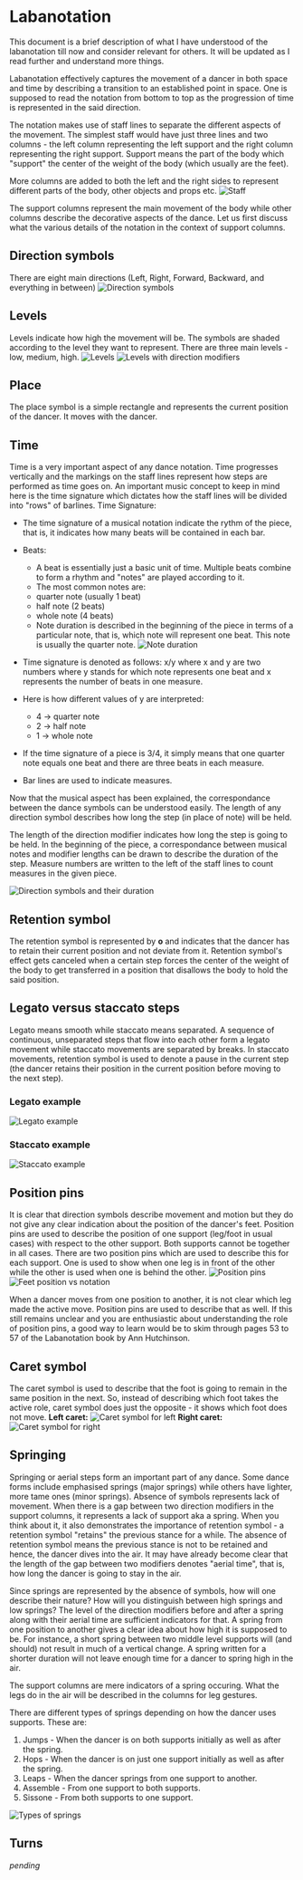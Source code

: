 # Labanotation

This document is a brief description of what I have understood of the labanotation till now and consider relevant for others. It will be updated as I read further and understand more things.

Labanotation effectively captures the movement of a dancer in both space and time by describing a transition to an established point in space. One is supposed to read the notation from bottom to top as the progression of time is represented in the said direction.

The notation makes use of staff lines to separate the different aspects of the movement. The simplest staff would have just three lines and two columns - the left column representing the left support and the right column representing the right support. Support means the part of the body which "support" the center of the weight of the body (which usually are the feet).

More columns are added to both the left and the right sides to represent different parts of the body, other objects and props etc.
![Staff](https://raw.githubusercontent.com/rusimody/Laban-tk/pucsd_laban_project/docs/img/staff.png)

The support columns represent the main movement of the body while other columns describe the decorative aspects of the dance. Let us first discuss what the various details of the notation in the context of support columns.

## Direction symbols
There are eight main directions (Left, Right, Forward, Backward, and everything in between)
![Direction symbols](https://raw.githubusercontent.com/rusimody/Laban-tk/pucsd_laban_project/docs/img/direction_modifiers.png)

## Levels
Levels indicate how high the movement will be. The symbols are shaded according to the level they want to represent. There are three main levels - low, medium, high.
![Levels](https://raw.githubusercontent.com/rusimody/Laban-tk/pucsd_laban_project/docs/img/levels.png)
![Levels with direction modifiers](https://github.com/rusimody/Laban-tk/blob/pucsd_laban_project/docs/img/levels2.png?raw=true)

## Place
The place symbol is a simple rectangle and represents the current position of the dancer. It moves with the dancer.

## Time
Time is a very important aspect of any dance notation. Time progresses vertically and the markings on the staff lines represent how steps are performed as time goes on.
An important music concept to keep in mind here is the time signature which dictates how the staff lines will be divided into "rows" of barlines.
Time Signature:
- The time signature of a musical notation indicate the rythm of the piece, that is, it indicates how many beats will be contained in each bar.
- Beats:
  - A beat is essentially just a basic unit of time. Multiple beats combine to form a rhythm and "notes" are played according to it.
  - The most common notes are:
   - quarter note (usually 1 beat)
   - half note (2 beats)
   - whole note (4 beats)
  - Note duration is described in the beginning of the piece in terms of a particular note, that is, which note will represent one beat. This note is usually the quarter note.
![Note duration](https://github.com/rusimody/Laban-tk/blob/pucsd_laban_project/docs/img/note_duration.jpg?raw=true)
- Time signature is denoted as follows: x/y where x and y are two numbers where y stands for which note represents one beat and x represents the number of beats in one measure.
- Here is how different values of y are interpreted:
  - 4 -> quarter note
  - 2 -> half note
  - 1 -> whole note
- If the time signature of a piece is 3/4, it simply means that one quarter note equals one beat and there are three beats in each measure.

- Bar lines are used to indicate measures.

Now that the musical aspect has been explained, the correspondance between the dance symbols can be understood easily. The length of any direction symbol describes how long the step (in place of note) will be held.

The length of the direction modifier indicates how long the step is going to be held. In the beginning of the piece, a correspondance between musical notes and modifier lengths can be drawn to describe the duration of the step.
Measure numbers are written to the left of the staff lines to count measures in the given piece.

![Direction symbols and their duration](https://github.com/rusimody/Laban-tk/blob/pucsd_laban_project/docs/img/note_symbol_relation.png?raw=true)

## Retention symbol 
The retention symbol is represented by **o** and  indicates that the dancer has to retain their current position and not deviate from it. Retention symbol's effect gets canceled when a certain step forces the center of the weight of the body to get transferred in a position that disallows the body to hold the said position.

## Legato versus staccato steps
Legato means smooth while staccato means separated. A sequence of continuous, unseparated steps that flow into each other form a legato movement while staccato movements are separated by breaks. In staccato movements, retention symbol is used to denote a pause in the current step (the dancer retains their position in the current position before moving to the next step).

### Legato example
![Legato example](https://github.com/rusimody/Laban-tk/blob/pucsd_laban_project/docs/img/legato.png?raw=true)

### Staccato example
![Staccato example](https://github.com/rusimody/Laban-tk/blob/pucsd_laban_project/docs/img/staccato.png?raw=true)

## Position pins
It is clear that direction symbols describe movement and motion but they do not give any clear indication about the position of the dancer's feet. Position pins are used to describe the position of one support (leg/foot in usual cases) with respect to the other support. Both supports cannot be together in all cases. There are two position pins which are used to describe this for each support. One is used to show when one leg is in front of the other while the other is used when one is behind the other.
![Position pins](https://github.com/rusimody/Laban-tk/blob/pucsd_laban_project/docs/img/pospins.png?raw=true)
![Feet position vs notation](https://github.com/rusimody/Laban-tk/blob/pucsd_laban_project/docs/img/pospins2.png?raw=true)

When a dancer moves from one position to another, it is not clear which leg made the active move. Position pins are used to describe that as well.
If this still remains unclear and you are enthusiastic about understanding the role of position pins, a good way to learn would be to skim through pages 53 to 57 of the Labanotation book by Ann Hutchinson.

## Caret symbol
The caret symbol is used to describe that the foot is going to remain in the same position in the next. So, instead of describing which foot takes the active role, caret symbol does just the opposite - it shows which foot does not move.
**Left caret:** ![Caret symbol for left](https://github.com/rusimody/Laban-tk/blob/pucsd_laban_project/docs/img/caret1.png?raw=true)
**Right caret:** ![Caret symbol for right](https://github.com/rusimody/Laban-tk/blob/pucsd_laban_project/docs/img/caret2.png?raw=true)

## Springing
Springing or aerial steps form an important part of any dance. Some dance forms include emphasised springs (major springs) while others have lighter, more tame ones (minor springs). Absence of symbols represents lack of movement. When there is a gap between two direction modifiers in the support columns, it represents a lack of support aka a spring. When you think about it, it also demonstrates the importance of retention symbol - a retention symbol "retains" the previous stance for a while. The absence of retention symbol means the previous stance is not to be retained and hence, the dancer dives into the air.
It may have already become clear that the length of the gap between two modifiers denotes "aerial time", that is, how long the dancer is going to stay in the air.

Since springs are represented by the absence of symbols, how will one describe their nature? How will you distinguish between high springs and low springs? The level of the direction modifiers before and after a spring along with their aerial time are sufficient indicators for that. A spring from one position to another gives a clear idea about how high it is supposed to be. For instance, a short spring between two middle level supports will (and should) not result in much of a vertical change. A spring written for a shorter duration will not leave enough time for a dancer to spring high in the air.

The support columns are mere indicators of a spring occuring. What the legs do in the air will be described in the columns for leg gestures.

There are different types of springs depending on how the dancer uses supports. These are:
1. Jumps - When the dancer is on both supports initially as well as after the spring.
2. Hops - When the dancer is on just one support initially as well as after the spring.
3. Leaps - When the dancer springs from one support to another.
4. Assemble - From one support to both supports.
5. Sissone - From both supports to one support.

![Types of springs](https://github.com/rusimody/Laban-tk/blob/pucsd_laban_project/docs/img/springs.png?raw=true)

## Turns
*pending*
